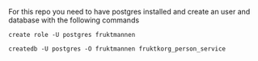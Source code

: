 For this repo you need to have postgres installed and create an user and database with the following commands

`create role -U postgres fruktmannen`

`createdb -U postgres -O fruktmannen fruktkorg_person_service`